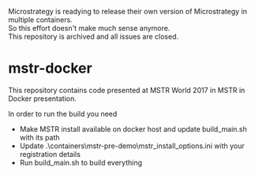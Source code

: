 Microstrategy is readying to release their own version of Microstrategy in multiple containers.  
So this effort doesn't make much sense anymore.  
This repository is archived and all issues are closed.

# mstr-docker
This repository contains code presented at MSTR World 2017 in MSTR in Docker presentation.

In order to run the build you need

- Make MSTR install available on docker host and update build_main.sh with its path
- Update .\containers\mstr-pre-demo\mstr_install_options.ini with your registration details
- Run build_main.sh to build everything
